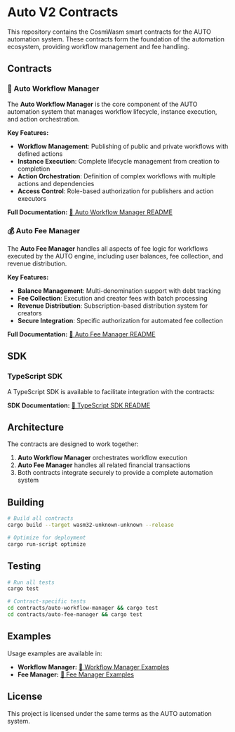 # Auto V2 Contracts

This repository contains the CosmWasm smart contracts for the AUTO automation system. These contracts form the foundation of the automation ecosystem, providing workflow management and fee handling.

## Contracts

### 🔄 Auto Workflow Manager

The **Auto Workflow Manager** is the core component of the AUTO automation system that manages workflow lifecycle, instance execution, and action orchestration.

**Key Features:**
- **Workflow Management**: Publishing of public and private workflows with defined actions
- **Instance Execution**: Complete lifecycle management from creation to completion
- **Action Orchestration**: Definition of complex workflows with multiple actions and dependencies
- **Access Control**: Role-based authorization for publishers and action executors

**Full Documentation:** [📖 Auto Workflow Manager README](./contracts/auto-workflow-manager/README.md)

### 💰 Auto Fee Manager

The **Auto Fee Manager** handles all aspects of fee logic for workflows executed by the AUTO engine, including user balances, fee collection, and revenue distribution.

**Key Features:**
- **Balance Management**: Multi-denomination support with debt tracking
- **Fee Collection**: Execution and creator fees with batch processing
- **Revenue Distribution**: Subscription-based distribution system for creators
- **Secure Integration**: Specific authorization for automated fee collection

**Full Documentation:** [📖 Auto Fee Manager README](./contracts/auto-fee-manager/README.md)

## SDK

### TypeScript SDK

A TypeScript SDK is available to facilitate integration with the contracts:

**SDK Documentation:** [📖 TypeScript SDK README](./sdks/auto-workflow-manager/README.md)

## Architecture

The contracts are designed to work together:

1. **Auto Workflow Manager** orchestrates workflow execution
2. **Auto Fee Manager** handles all related financial transactions
3. Both contracts integrate securely to provide a complete automation system

## Building

```bash
# Build all contracts
cargo build --target wasm32-unknown-unknown --release

# Optimize for deployment
cargo run-script optimize
```

## Testing

```bash
# Run all tests
cargo test

# Contract-specific tests
cd contracts/auto-workflow-manager && cargo test
cd contracts/auto-fee-manager && cargo test
```

## Examples

Usage examples are available in:

- **Workflow Manager:** [📄 Workflow Manager Examples](./examples/workflow-manager.md)
- **Fee Manager:** [📄 Fee Manager Examples](./examples/fee-manager.md)

## License

This project is licensed under the same terms as the AUTO automation system.
